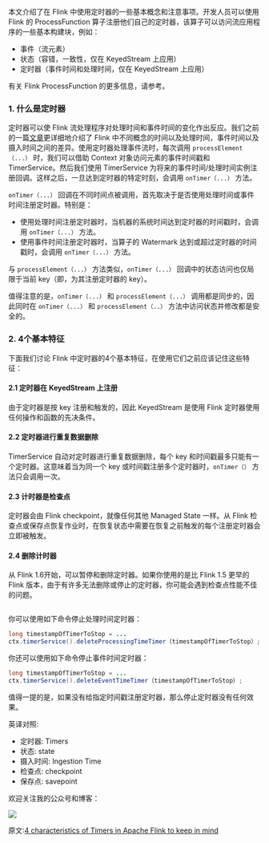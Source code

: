 
本文介绍了在 Flink 中使用定时器的一些基本概念和注意事项。开发人员可以使用 Flink 的 ProcessFunction 算子注册他们自己的定时器，该算子可以访问流应用程序的一些基本构建块，例如：
- 事件（流元素）
- 状态（容错，一致性，仅在 KeyedStream 上应用）
- 定时器（事件时间和处理时间，仅在 KeyedStream 上应用）

有关 Flink ProcessFunction 的更多信息，请参考。

### 1. 什么是定时器

定时器可以使 Flink 流处理程序对处理时间和事件时间的变化作出反应。我们之前的一篇[文章](http://smartsi.club/flink-stream-event-time-and-processing-time.html)更详细地介绍了 Flink 中不同概念的时间以及处理时间，事件时间以及摄入时间之间的差异。使用定时器处理事件流时，每次调用 `processElement（...）` 时，我们可以借助 Context 对象访问元素的事件时间戳和 TimerService。然后我们使用 TimerService 为将来的事件时间/处理时间实例注册回调。这样之后，一旦达到定时器的特定时刻，会调用 `onTimer（...）` 方法。

`onTimer（...）` 回调在不同时间点被调用，首先取决于是否使用处理时间或事件时间注册定时器。特别是：
- 使用处理时间注册定时器时，当机器的系统时间达到定时器的时间戳时，会调用 `onTimer（...）` 方法。
- 使用事件时间注册定时器时，当算子的 Watermark 达到或超过定时器的时间戳时，会调用 `onTimer（...）` 方法。

与 `processElement（...）` 方法类似，`onTimer（...）` 回调中的状态访问也仅局限于当前 key（即，为其注册定时器的 key）。

值得注意的是，`onTimer（...）` 和 `processElement（...）` 调用都是同步的，因此同时在 `onTimer（...）` 和 `processElement（..）` 方法中访问状态并修改都是安全的。

### 2. 4个基本特征

下面我们讨论 Flink 中定时器的4个基本特征，在使用它们之前应该记住这些特征：

#### 2.1 定时器在 KeyedStream 上注册

由于定时器是按 key 注册和触发的，因此 KeyedStream 是使用 Flink 定时器使用任何操作和函数的先决条件。

#### 2.2 定时器进行重复数据删除

TimerService 自动对定时器进行重复数据删除，每个 key 和时间戳最多只能有一个定时器。这意味着当为同一个 key 或时间戳注册多个定时器时，`onTimer（）` 方法只会调用一次。

#### 2.3 计时器是检查点

定时器会由 Flink checkpoint，就像任何其他 Managed State 一样。从 Flink 检查点或保存点恢复作业时，在恢复状态中需要在恢复之前触发的每个注册定时器会立即被触发。

#### 2.4 删除计时器

从 Flink 1.6开始，可以暂停和删除定时器。如果你使用的是比 Flink 1.5 更早的 Flink 版本，由于有许多无法删除或停止的定时器，你可能会遇到检查点性能不佳的问题。

![]()

你可以使用如下命令停止处理时间定时器：
```java
long timestampOfTimerToStop = ... 
ctx.timerService().deleteProcessingTimeTimer（timestampOfTimerToStop）;
```
你还可以使用如下命令停止事件时间定时器：
```java
long timestampOfTimerToStop = ...
ctx.timerService().deleteEventTimeTimer（timestampOfTimerToStop）;
```
值得一提的是，如果没有给指定时间戳注册定时器，那么停止定时器没有任何效果。

英译对照:
- 定时器: Timers
- 状态: state
- 摄入时间: Ingestion Time
- 检查点: checkpoint
- 保存点: savepoint

欢迎关注我的公众号和博客：

![](https://github.com/sjf0115/PubLearnNotes/blob/master/image/Other/smartsi.jpg?raw=true)

原文:[4 characteristics of Timers in Apache Flink to keep in mind](https://www.ververica.com/blog/4-characteristics-of-timers-in-apache-flink)
